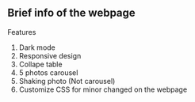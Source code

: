 ## Brief info of the webpage

Features
1. Dark mode
2. Responsive design
3. Collape table
4. 5 photos carousel
5. Shaking photo (Not carousel)
6. Customize CSS for minor changed on the webpage